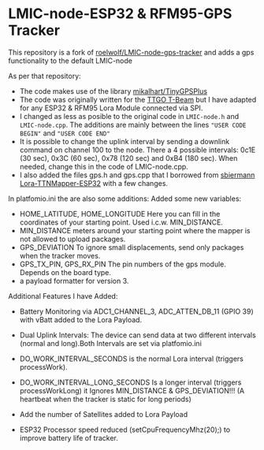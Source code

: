 
# LMIC-node-ESP32 & RFM95-GPS Tracker
 
This repository is a fork of [roelwolf/LMIC-node-gps-tracker](https://github.com/roelwolf/LMIC-node-gps-tracker) and adds a gps functionality to the default LMIC-node

As per that repository:
  - The code makes use of the library [mikalhart/TinyGPSPlus](https://github.com/mikalhart/TinyGPSPlus)
  - The code was originally written for the [TTGO T-Beam](https://github.com/LilyGO/TTGO-T-Beam) but I have adapted for any ESP32 & RFM95 Lora Module connected via SPI.
  - I changed as less as posible to the original code in ```LMIC-node.h``` and ```LMIC-node.cpp```. The additions are mainly between the lines `"USER CODE BEGIN"` and `"USER CODE END"`
  - It is possible to change the uplink interval by sending a downlink command on channel 100 to the node. There a 4 possible intervals: 0c1E (30 sec), 0x3C (60 sec), 0x78 (120 sec) and 0xB4 (180 sec). When needed, change this in the code of LMIC-node.cpp.
  - I also added the files gps.h and gps.cpp that I borrowed from [sbiermann Lora-TTNMapper-ESP32](https://github.com/DeuxVis/Lora-TTNMapper-T-Beam) with a few changes.

  In platfomio.ini the are also some additions:
  Added some new variables:
  - HOME_LATITUDE, HOME_LONGITUDE Here you can fill in the coordinates of your starting point. Used i.c.w. MIN_DISTANCE. 
  - MIN_DISTANCE meters around your starting point where the mapper is not allowed to upload packages.
  - GPS_DEVIATION To ignore small displacements, send only packages when the tracker moves.
  - GPS_TX_PIN, GPS_RX_PIN The pin numbers of  the gps module. Depends on the board type.
  - a payload formatter for version 3.

Additional Features I have Added:
- Battery Monitoring via ADC1_CHANNEL_3, ADC_ATTEN_DB_11 (GPIO 39) with vBatt added to the Lora Payload.
- Dual Uplink Intervals: The device can send data at two different intervals (normal and long).Both Intervals are set via platfomio.ini
- DO_WORK_INTERVAL_SECONDS is the normal Lora interval (triggers processWork).
- DO_WORK_INTERVAL_LONG_SECONDS Is a longer interval (triggers processWorkLong) it Ignores MIN_DISTANCE & GPS_DEVIATION!!! (A heartbeat when the tracker is static for long periods)
- Add the number of Satellites added to Lora Payload

- ESP32 Processor speed reduced (setCpuFrequencyMhz(20);) to improve battery life of tracker.
